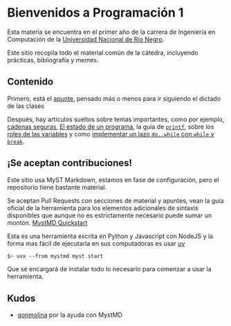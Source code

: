 # Bienvenidos a Programación 1

Esta materia se encuentra en el primer año de la carrera de Ingeniería en
Computación de la [Universidad Nacional de Río Negro](https://www.unrn.edu.ar).

Este sitio recopila todo el material común de la cátedra, incluyendo prácticas,
bibliografía y memes.

## Contenido

Primero, está el [apunte](apunte/catedra.md), pensado más o menos para ir
siguiendo el dictado de las clases

Después, hay artículos sueltos sobre temas importantes, como por ejemplo,
[cadenas seguras](./extras/cadenas.md),
[El estado de un programa](./extras/estado.md), la guía de
[`printf`](./extras/printf.md), sobre los
[roles de las variables](extras/roles.md) y como
[implementar un lazo `do..while` con `while` y `break`](./extras/simular.md).

## ¡Se aceptan contribuciones!

Este sitio usa MyST Markdown, estamos en fase de configuración, pero el
repositorio tiene bastante material.

Se aceptan Pull Requests con secciones de material y apuntes, vean la guía
oficial de la herramienta para los elementos adicionales de sintaxis disponibles
que aunque no es estrictamente necesario puede sumar un montón.
[MystMD Quickstart](https://mystmd.org/guide/quickstart-myst-markdown)

Esta es una herramienta escrita en Python y Javascript con NodeJS y la forma mas
fácil de ejecutarla en sus computadoras es usar [uv](https://docs.astral.sh/uv/)

```sh
$> uvx --from mystmd myst start
```

Que se encargará de instalar todo lo necesario para comenzar a usar la
herramienta.

## Kudos

- [gonmolina](https://github.com/gonmolina) por la ayuda con MystMD
